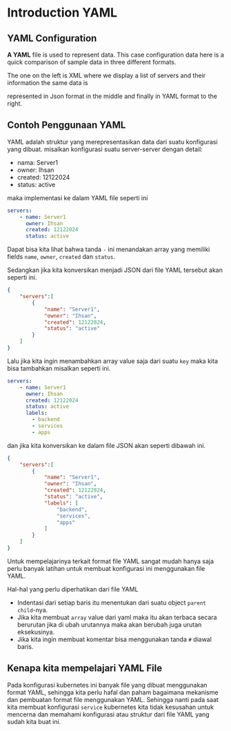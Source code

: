 # Introduction YAML


## YAML Configuration
**A YAML** file is used to represent data. This case configuration data here is a quick comparison of sample data in three different formats.

The one on the left is XML where we display a list of servers and their information the same data is

represented in Json format in the middle and finally in YAML format to the right.

## Contoh Penggunaan YAML
YAML adalah struktur yang merepresentasikan data dari suatu konfigurasi yang dibuat. misalkan konfigurasi suatu server-server dengan detail:
* nama: Server1
* owner: Ihsan
* created: 12122024
* status: active

maka implementasi ke dalam YAML file seperti ini
```yaml
servers:
    - name: Server1
      owner: Ihsan
      created: 12122024
      status: active
```

Dapat bisa kita lihat bahwa tanda `-` ini menandakan array yang memiliki fields `name`, `owner`, `created` dan `status`. 

Sedangkan jika kita konversikan menjadi JSON dari file YAML tersebut akan seperti ini.
```json
{
    "servers":[
        {
            "name": "Server1",
            "owner": "Ihsan",
            "created": 12122024,
            "status": "active"
        }
    ]
}
```

Lalu jika kita ingin menambahkan array value saja dari suatu `key` maka kita bisa tambahkan misalkan seperti ini.
```yaml
servers:
    - name: Server1
      owner: Ihsan
      created: 12122024
      status: active
      labels:
        - backend
        - services
        - apps
```

dan jika kita konversikan ke dalam file JSON akan seperti dibawah ini.
```json
{
    "servers":[
        {
            "name": "Server1",
            "owner": "Ihsan",
            "created": 12122024,
            "status": "active",
            "labels": [
                "backend",
                "services",
                "apps"
            ]
        }
    ]
}
```

Untuk mempelajarinya terkait format file YAML sangat mudah hanya saja perlu banyak latihan untuk membuat konfigurasi ini menggunakan file YAML.

Hal-hal yang perlu diperhatikan dari file YAML
* Indentasi dari setiap baris itu menentukan dari suatu object `parent child`-nya.
* Jika kita membuat `array` value dari yaml maka itu akan terbaca secara berurutan jika di ubah urutannya maka akan berubah juga urutan eksekusinya.
* Jika kita ingin membuat komentar bisa menggunakan tanda `#` diawal baris.

## Kenapa kita mempelajari YAML File
Pada konfigurasi kubernetes ini banyak file yang dibuat menggunakan format YAML, sehingga kita perlu hafal dan paham bagaimana mekanisme dan pembuatan format file menggunakan YAML. Sehingga nanti pada saat kita membuat konfigurasi `service` kubernetes kita tidak kesusahan untuk mencerna dan memahami konfigurasi atau struktur dari file YAML yang sudah kita buat ini.
